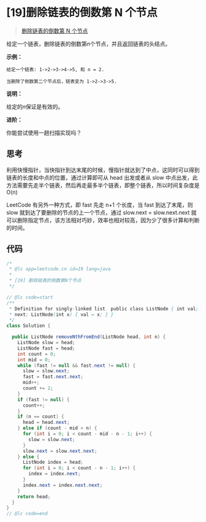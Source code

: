 # [19]删除链表的倒数第 N 个节点

> [删除链表的倒数第 N 个节点](https://leetcode-cn.com/problems/remove-nth-node-from-end-of-list/description/)

给定一个链表，删除链表的倒数第*n*个节点，并且返回链表的头结点。

**示例：**

```
给定一个链表: 1->2->3->4->5, 和 n = 2.

当删除了倒数第二个节点后，链表变为 1->2->3->5.
```

**说明：**

给定的*n*保证是有效的。

**进阶：**

你能尝试使用一趟扫描实现吗？

## 思考

利用快慢指针，当快指针到达末尾的时候，慢指针就达到了中点，这同时可以得到链表的长度和中点的位置，通过计算即可从 head 出发或者从 slow 中点出发，此方法需要先走半个链表，然后再走最多半个链表，即整个链表，所以时间复杂度是 O(n)

LeetCode 有另外一种方式，即 fast 先走 n+1 个长度，当 fast 到达了末尾，则 slow 就到达了要删除的节点的上一个节点，通过 slow.next = slow.next.next 就可以删除指定节点，该方法相对巧妙，效率也相对较高，因为少了很多计算和判断的时间。

## 代码

```java
/*
 * @lc app=leetcode.cn id=19 lang=java
 *
 * [19] 删除链表的倒数第N个节点
 */

// @lc code=start
/**
 * Definition for singly-linked list. public class ListNode { int val; ListNode
 * next; ListNode(int x) { val = x; } }
 */
class Solution {

  public ListNode removeNthFromEnd(ListNode head, int n) {
    ListNode slow = head;
    ListNode fast = head;
    int count = 0;
    int mid = 0;
    while (fast != null && fast.next != null) {
      slow = slow.next;
      fast = fast.next.next;
      mid++;
      count += 2;
    }
    if (fast != null) {
      count++;
    }
    if (n == count) {
      head = head.next;
    } else if (count - mid > n) {
      for (int i = 0; i < count - mid - n - 1; i++) {
        slow = slow.next;
      }
      slow.next = slow.next.next;
    } else {
      ListNode index = head;
      for (int i = 0; i < count - n - 1; i++) {
        index = index.next;
      }
      index.next = index.next.next;
    }
    return head;
  }
}
// @lc code=end

```
